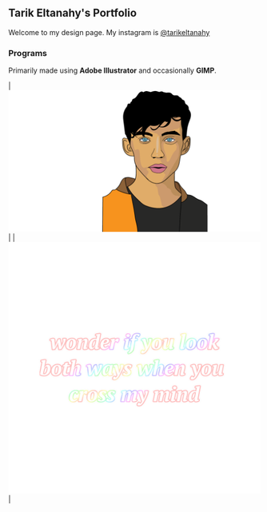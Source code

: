 ## Tarik Eltanahy's Portfolio

Welcome to my design page.
My instagram is [@tarikeltanahy](instagram.com/tarikeltanahy)

### Programs

Primarily made using **Adobe Illustrator** and occasionally **GIMP**.

| ![Troye Illustration](images/troye.png) |
| ![Tyler Text](images/tylertext.png) |

